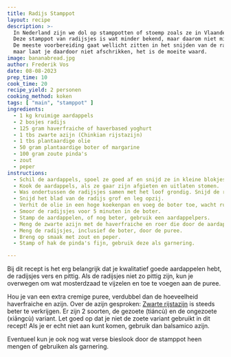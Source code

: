```yaml
---
title: Radijs Stamppot
layout: recipe
description: >-
  In Nederland zijn we dol op stamppotten of stoemp zoals ze in Vlaanderen zeggen. 
  Deze stamppot van radijsjes is wat minder bekend, maar daarom niet minder lekker.
  De meeste voorbereiding gaat wellicht zitten in het snijden van de radijsjes,
  maar laat je daardoor niet afschrikken, het is de moeite waard.
image: bananabread.jpg
author: Frederik Vos
date: 08-08-2023
prep_time: 10
cook_time: 20
recipe_yield: 2 personen
cooking_method: koken
tags: [ "main", "stamppot" ]
ingredients:
  - 1 kg kruimige aardappels
  - 2 bosjes radijs
  - 125 gram haverfraiche of haverbased yoghurt
  - 1 tbs zwarte azijn (Chinkian rijstazijn)
  - 1 tbs plantaardige olie
  - 50 gram plantaardige boter of margarine
  - 100 gram zoute pinda's
  - zout 
  - peper
instructions:
  - Schil de aardappels, spoel ze goed af en snijd ze in kleine blokjes.
  - Kook de aardappels, als ze gaar zijn afgieten en uitlaten stomen.
  - Was ondertussen de radijsjes samen met het loof grondig. Snijd de radijsjes in dunne plakjes.
  - Snijd het blad van de radijs grof en leg opzij.
  - Verhit de olie in een hoge koekenpan en voeg de boter toe, wacht rustig tot de boter gesmolten is.
  - Smoor de radijsjes voor 5 minuten in de boter.
  - Stamp de aardappelen, of nog beter, gebruik een aardappelpers.
  - Meng de zwarte azijn met de haverfraiche en roer die door de aardappelen.
  - Meng de radijsjes, inclusief de boter, door de puree.
  - Breng op smaak met zout en peper.
  - Stamp of hak de pinda's fijn, gebruik deze als garnering.

---
```


Bij dit recept is het erg belangrijk dat je kwalitatief goede aardappelen hebt, 
de radijsjes vers en pittig. Als de radijsjes niet zo pittig zijn, kun je overwegen om wat mosterdzaad te vijzelen en toe te voegen aan de puree. 

Hou je van een extra cremige puree, verdubbel dan de hoeveelheid haverfraiche en azijn. 
Over de azijn gesproken: [Zwarte rijstazijn](https://www.tjinstoko.eu/en/heng-shun-chinkiang-vinegar-180ml.html) is steeds beter te verkrijgen. Er zijn 2 soorten, de gezoete (tiáncù) en de ongezoete (xiāngcù) variant. Let goed op dat je niet de zoete variant gebruikt in dit recept! Als je er echt niet aan kunt komen, gebruik dan balsamico azijn.

Eventueel kun je ook nog wat verse bieslook door de stamppot heen mengen of gebruiken als garnering.
